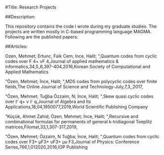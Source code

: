 #Title: Research Projects

##Description:

This repository contains the code I wrote during my graduate studies. The projects are written mostly in C-based programming language MAGMA. Following are the published papers:


##Articles:

Ozen, Mehmet; Ertunc, Faik Cem; Ince, Halit; ",Quantum codes from cyclic codes over F 4+ vF 4,Journal of applied mathematics & informatics,34,5_6,397-404,2016,Korean Society of Computational and Applied Mathematics

"Özen, Mehmet; İnce, Halit; ",MDS codes from polycyclic codes over finite fields,The Online Journal of Science and Technology-July,7,3,,2017,

"Özen, Mehmet; Tuğba Özzaim, N; İnce, Halit; ",Skew quasi cyclic codes over 𝔽 q+ v 𝔽 q,Journal of Algebra and Its Applications,18,04,1950077,2019,World Scientific Publishing Company

"Küçük, Ahmet Zahid; Özen, Mehmet; İnce, Halit; ",Recursive and combinational formulas for permanents of general k-tridiagonal Toeplitz matrices,Filomat,33,1,307-317,2019,


"Özen, Mehmet; Özzaim, N Tuğba; İnce, Halit; ",Quantum codes from cyclic codes over F3+ μF3+ υF3+ μυ F3,Journal of Physics: Conference Series,766,1,012020,2016,IOP Publishing
